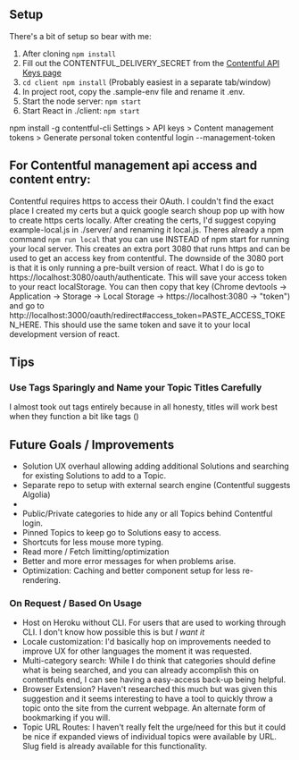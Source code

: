 ## Setup

There's a bit of setup so bear with me:

1. After cloning `npm install`
2. Fill out the CONTENTFUL_DELIVERY_SECRET from the [Contentful API Keys page](https://app.contentful.com/spaces/73ald6l92kz4/api/keys/5BaafGMxncKTY4QubHvDlU)
3. `cd client npm install` (Probably easiest in a separate tab/window)
4. In project root, copy the .sample-env file and rename it .env.
5. Start the node server: `npm start`
6. Start React in ./client: `npm start`

npm install -g contentful-cli
Settings > API keys > Content management tokens > Generate personal token
contentful login --management-token <management-token>

## For Contentful management api access and content entry:

Contentful requires https to access their OAuth. I couldn't find the exact place I created my certs but a quick google search shoup pop up with how to create https certs locally. After creating the certs, I'd suggest copying example-local.js in ./server/ and renaming it local.js. Theres already a npm command `npm run local` that you can use INSTEAD of npm start for running your local server. This creates an extra port 3080 that runs https and can be used to get an access key from contentful. The downside of the 3080 port is that it is only running a pre-built version of react. What I do is go to https://localhost:3080/oauth/authenticate. This will save your access token to your react localStorage. You can then copy that key (Chrome devtools -> Application -> Storage -> Local Storage -> https://localhost:3080 -> "token") and go to http://localhost:3000/oauth/redirect#access_token=PASTE_ACCESS_TOKEN_HERE. This should use the same token and save it to your local development version of react.

## Tips

### Use Tags Sparingly and Name your Topic Titles Carefully

I almost took out tags entirely because in all honesty, titles will work best when they function a bit like tags ()

## Future Goals / Improvements

- Solution UX overhaul allowing adding additional Solutions and searching for existing Solutions to add to a Topic.
- Separate repo to setup with external search engine (Contentful suggests Algolia)
-
- Public/Private categories to hide any or all Topics behind Contentful login.
- Pinned Topics to keep go to Solutions easy to access.
- Shortcuts for less mouse more typing.
- Read more / Fetch limitting/optimization
- Better and more error messages for when problems arise.
- Optimization: Caching and better component setup for less re-rendering.

### On Request / Based On Usage

- Host on Heroku without CLI. For users that are used to working through CLI. I don't know how possible this is but _I want it_
- Locale customization: I'd basically hop on improvements needed to improve UX for other languages the moment it was requested.
- Multi-category search: While I do think that categories should define what is being searched, and you can already accomplish this on contentfuls end, I can see having a easy-access back-up being helpful.
- Browser Extension? Haven't researched this much but was given this suggestion and it seems interesting to have a tool to quickly throw a topic onto the site from the current webpage. An alternate form of bookmarking if you will.
- Topic URL Routes: I haven't really felt the urge/need for this but it could be nice if expanded views of individual topics were available by URL. Slug field is already available for this functionality.
